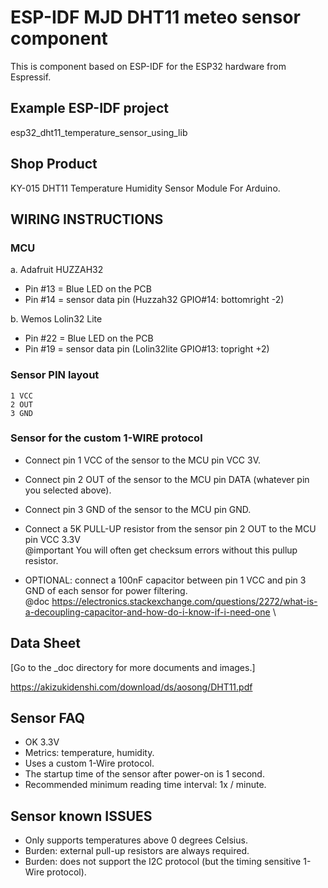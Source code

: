 # ESP-IDF MJD DHT11 meteo sensor component
This is component based on ESP-IDF for the ESP32 hardware from Espressif.

## Example ESP-IDF project
esp32_dht11_temperature_sensor_using_lib

## Shop Product
KY-015 DHT11 Temperature Humidity Sensor Module For Arduino.

## WIRING INSTRUCTIONS
### MCU
a. Adafruit HUZZAH32
- Pin #13 = Blue LED on the PCB
- Pin #14 = sensor data pin (Huzzah32 GPIO#14: bottomright -2)

b. Wemos Lolin32 Lite
- Pin #22 = Blue LED on the PCB
- Pin #19 = sensor data pin (Lolin32lite GPIO#13: topright +2)

### Sensor PIN layout
```
1 VCC
2 OUT
3 GND
```

### Sensor for the custom 1-WIRE protocol
- Connect pin 1 VCC of the sensor to the MCU pin VCC 3V.
- Connect pin 2 OUT of the sensor to the MCU pin DATA (whatever pin you selected above).
- Connect pin 3 GND of the sensor to the MCU pin GND.

- Connect a 5K PULL-UP resistor from the sensor pin 2 OUT to the MCU pin VCC 3.3V  \
  @important You will often get checksum errors without this pullup resistor.

- OPTIONAL: connect a 100nF capacitor between pin 1 VCC and pin 3 GND of each sensor for power filtering. \
  @doc https://electronics.stackexchange.com/questions/2272/what-is-a-decoupling-capacitor-and-how-do-i-know-if-i-need-one \

## Data Sheet
[Go to the _doc directory for more documents and images.]

https://akizukidenshi.com/download/ds/aosong/DHT11.pdf

## Sensor FAQ
- OK 3.3V
- Metrics: temperature, humidity.
- Uses a custom 1-Wire protocol.
- The startup time of the sensor after power-on is 1 second.
- Recommended minimum reading time interval: 1x / minute.

## Sensor known ISSUES
- Only supports temperatures above 0 degrees Celsius.
- Burden: external pull-up resistors are always required.
- Burden: does not support the I2C protocol (but the timing sensitive 1-Wire protocol).
